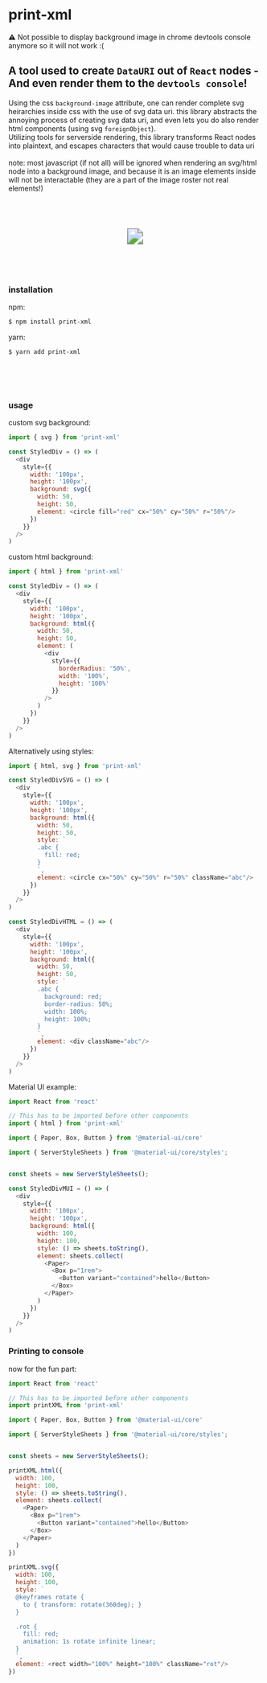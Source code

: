 # print-xml
⚠️ Not possible to display background image in chrome devtools console anymore so it will not work :(
## A tool used to create `DataURI` out of `React` nodes - And even render them to the `devtools console`!
Using the css `background-image` attribute, one can render complete svg heirarchies inside css with the use of svg data uri. this library abstracts the annoying process of creating svg data uri, and even lets you do also render html components (using svg `foreignObject`).
<br />Utilizing tools for serverside rendering, this library transforms React nodes into plaintext, and escapes characters that would cause trouble to data uri
<br />
<br />
note: most javascript (if not all) will be ignored when rendering an svg/html node into a background image, and because it is an image elements inside will not be interactable (they are a part of the image roster not real elements!)

<br />
<br />
<br />


<p align="center">
  <a href="https://codesandbox.io/s/printxml-demo-w8ozv?file=/src/App.js">
    <img src="https://img.shields.io/badge/CodeSandbox-Live%20Demo-lightgrey?style=for-the-badge&logo=CodeSandBox" style="transform: scale(2)"/>
  </a>
</p>

<br />
<br />
<br />

### installation
npm:
```bash
$ npm install print-xml
```
yarn:
```bash
$ yarn add print-xml
```

<br />
<br />
<br />

### usage
custom svg background:
```js
import { svg } from 'print-xml'

const StyledDiv = () => (
  <div
    style={{
      width: '100px',
      height: '100px',
      background: svg({
        width: 50,
        height: 50,
        element: <circle fill="red" cx="50%" cy="50%" r="50%"/>
      })
    }}
  />
)
```
custom html background:
```js
import { html } from 'print-xml'

const StyledDiv = () => (
  <div
    style={{
      width: '100px',
      height: '100px',
      background: html({
        width: 50,
        height: 50,
        element: (
          <div
            style={{
              borderRadius: '50%',
              width: '100%',
              height: '100%'
            }}
          />
        )
      })
    }}
  />
)
```
Alternatively using styles:
```js
import { html, svg } from 'print-xml'

const StyledDivSVG = () => (
  <div
    style={{
      width: '100px',
      height: '100px',
      background: html({
        width: 50,
        height: 50,
        style: `
        .abc {
          fill: red;
        }
        `,
        element: <circle cx="50%" cy="50%" r="50%" className="abc"/>
      })
    }}
  />
)

const StyledDivHTML = () => (
  <div
    style={{
      width: '100px',
      height: '100px',
      background: html({
        width: 50,
        height: 50,
        style: `
        .abc {
          background: red;
          border-radius: 50%;
          width: 100%;
          height: 100%;
        }
        `,
        element: <div className="abc"/>
      })
    }}
  />
)
```
Material UI example:
```js
import React from 'react'

// This has to be imported before other components
import { html } from 'print-xml'

import { Paper, Box, Button } from '@material-ui/core'

import { ServerStyleSheets } from '@material-ui/core/styles';


const sheets = new ServerStyleSheets();

const StyledDivMUI = () => (
  <div
    style={{
      width: '100px',
      height: '100px',
      background: html({
        width: 100,
        height: 100,
        style: () => sheets.toString(),
        element: sheets.collect(
          <Paper>
            <Box p="1rem">
              <Button variant="contained">hello</Button>
            </Box>
          </Paper>
        )
      })
    }}
  />
)
```

### Printing to console
now for the fun part:

```js
import React from 'react'

// This has to be imported before other components
import printXML from 'print-xml'

import { Paper, Box, Button } from '@material-ui/core'

import { ServerStyleSheets } from '@material-ui/core/styles';


const sheets = new ServerStyleSheets();

printXML.html({
  width: 100,
  height: 100,
  style: () => sheets.toString(),
  element: sheets.collect(
    <Paper>
      <Box p="1rem">
        <Button variant="contained">hello</Button>
      </Box>
    </Paper>
  )
})

printXML.svg({
  width: 100,
  height: 100,
  style: `
  @keyframes rotate {
    to { transform: rotate(360deg); }
  }

  .rot {
    fill: red;
    animation: 1s rotate infinite linear;
  }
  `,
  element: <rect width="100%" height="100%" className="rot"/>
})
```
